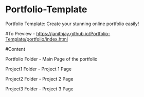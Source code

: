 # Portfolio-Template
Portfolio Template: Create your stunning online portfolio easily!



#To Preview - 
https://janithjay.github.io/Portfolio-Template/portfolio/index.html



#Content

  Portfolio Folder - Main Page of the portfolio
  
  Project1 Folder - Project 1 Page
  
  Project2 Folder - Project 2 Page

  Project3 Folder - Project 3 Page

